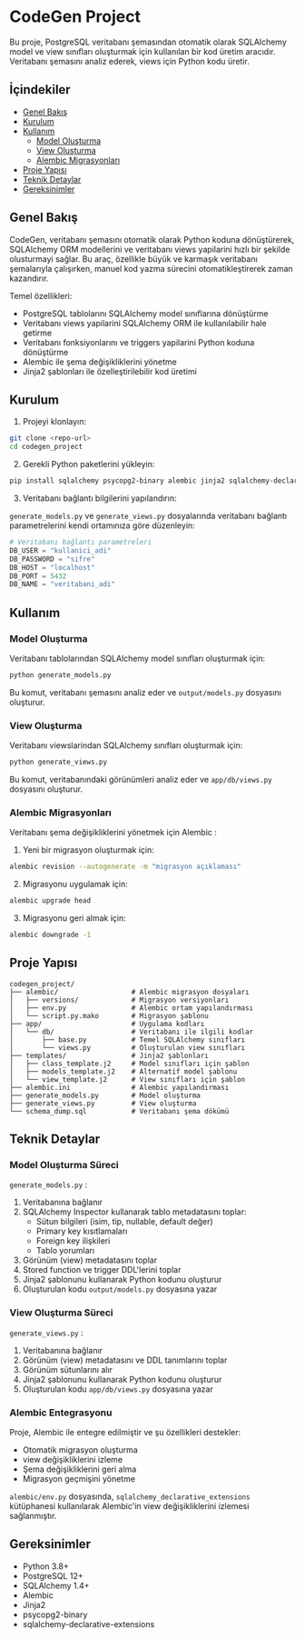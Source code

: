 # CodeGen Project

Bu proje, PostgreSQL veritabanı şemasından otomatik olarak SQLAlchemy model ve view sınıfları oluşturmak için kullanılan bir kod üretim aracıdır. Veritabanı şemasını analiz ederek, views için Python kodu üretir.

## İçindekiler

- [Genel Bakış](#genel-bakış)
- [Kurulum](#kurulum)
- [Kullanım](#kullanım)
  - [Model Oluşturma](#model-oluşturma)
  - [View Oluşturma](#view-oluşturma)
  - [Alembic Migrasyonları](#alembic-migrasyonları)
- [Proje Yapısı](#proje-yapısı)
- [Teknik Detaylar](#teknik-detaylar)
- [Gereksinimler](#gereksinimler)

## Genel Bakış

CodeGen, veritabanı şemasını otomatik olarak Python koduna dönüştürerek, SQLAlchemy ORM modellerini ve veritabanı views yapilarini hızlı bir şekilde olusturmayi sağlar. Bu araç, özellikle büyük ve karmaşık veritabanı şemalarıyla çalışırken, manuel kod yazma sürecini otomatikleştirerek zaman kazandırır.

Temel özellikleri:

- PostgreSQL tablolarını SQLAlchemy model sınıflarına dönüştürme
- Veritabanı views yapilarini SQLAlchemy ORM ile kullanılabilir hale getirme
- Veritabanı fonksiyonlarını ve triggers yapilarini Python koduna dönüştürme
- Alembic ile şema değişikliklerini yönetme
- Jinja2 şablonları ile özelleştirilebilir kod üretimi

## Kurulum

1. Projeyi klonlayın:

```bash
git clone <repo-url>
cd codegen_project
```

2. Gerekli Python paketlerini yükleyin:

```bash
pip install sqlalchemy psycopg2-binary alembic jinja2 sqlalchemy-declarative-extensions
```

3. Veritabanı bağlantı bilgilerini yapılandırın:

`generate_models.py` ve `generate_views.py` dosyalarında veritabanı bağlantı parametrelerini kendi ortamınıza göre düzenleyin:

```python
# Veritabanı bağlantı parametreleri
DB_USER = "kullanici_adi"
DB_PASSWORD = "sifre"
DB_HOST = "localhost"
DB_PORT = 5432
DB_NAME = "veritabani_adi"
```

## Kullanım

### Model Oluşturma

Veritabanı tablolarından SQLAlchemy model sınıfları oluşturmak için:

```bash
python generate_models.py
```

Bu komut, veritabanı şemasını analiz eder ve `output/models.py` dosyasını oluşturur.

### View Oluşturma

Veritabanı viewslarindan SQLAlchemy sınıfları oluşturmak için:

```bash
python generate_views.py
```

Bu komut, veritabanındaki görünümleri analiz eder ve `app/db/views.py` dosyasını oluşturur.

### Alembic Migrasyonları

Veritabanı şema değişikliklerini yönetmek için Alembic :

1. Yeni bir migrasyon oluşturmak için:

```bash
alembic revision --autogenerate -m "migrasyon açıklaması"
```

2. Migrasyonu uygulamak için:

```bash
alembic upgrade head
```

3. Migrasyonu geri almak için:

```bash
alembic downgrade -1
```

## Proje Yapısı

```
codegen_project/
├── alembic/                  # Alembic migrasyon dosyaları
│   ├── versions/             # Migrasyon versiyonları
│   ├── env.py                # Alembic ortam yapılandırması
│   └── script.py.mako        # Migrasyon şablonu
├── app/                      # Uygulama kodları
│   └── db/                   # Veritabanı ile ilgili kodlar
│       ├── base.py           # Temel SQLAlchemy sınıfları
│       └── views.py          # Oluşturulan view sınıfları
├── templates/                # Jinja2 şablonları
│   ├── class_template.j2     # Model sınıfları için şablon
│   ├── models_template.j2    # Alternatif model şablonu
│   └── view_template.j2      # View sınıfları için şablon
├── alembic.ini               # Alembic yapılandırması
├── generate_models.py        # Model oluşturma 
├── generate_views.py         # View oluşturma 
└── schema_dump.sql           # Veritabanı şema dökümü
```

## Teknik Detaylar

### Model Oluşturma Süreci

`generate_models.py` :

1. Veritabanına bağlanır
2. SQLAlchemy Inspector kullanarak tablo metadatasını toplar:
   - Sütun bilgileri (isim, tip, nullable, default değer)
   - Primary key kısıtlamaları
   - Foreign key ilişkileri
   - Tablo yorumları
3. Görünüm (view) metadatasını toplar
4. Stored function ve trigger DDL'lerini toplar
5. Jinja2 şablonunu kullanarak Python kodunu oluşturur
6. Oluşturulan kodu `output/models.py` dosyasına yazar

### View Oluşturma Süreci

`generate_views.py`  :

1. Veritabanına bağlanır
2. Görünüm (view) metadatasını ve DDL tanımlarını toplar
3. Görünüm sütunlarını alır
4. Jinja2 şablonunu kullanarak Python kodunu oluşturur
5. Oluşturulan kodu `app/db/views.py` dosyasına yazar

### Alembic Entegrasyonu

Proje, Alembic ile entegre edilmiştir ve şu özellikleri destekler:

- Otomatik migrasyon oluşturma
- view değişikliklerini izleme
- Şema değişikliklerini geri alma
- Migrasyon geçmişini yönetme

`alembic/env.py` dosyasında, `sqlalchemy_declarative_extensions` kütüphanesi kullanılarak Alembic'in view  değişikliklerini izlemesi sağlanmıştır.

## Gereksinimler

- Python 3.8+
- PostgreSQL 12+
- SQLAlchemy 1.4+
- Alembic
- Jinja2
- psycopg2-binary
- sqlalchemy-declarative-extensions


